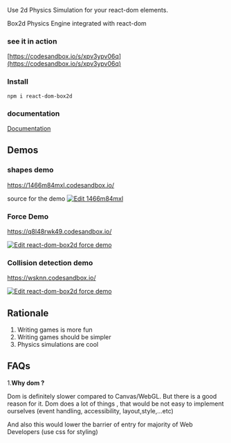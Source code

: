 Use 2d Physics Simulation for your react-dom elements.

Box2d Physics Engine integrated with react-dom

### see it in action

[https://codesandbox.io/s/xpv3ypv06q](https://codesandbox.io/s/xpv3ypv06q)

### Install

```
npm i react-dom-box2d
```

### documentation

[Documentation](https://oneto018.github.io/react-dom-box2d/#/docs/)

## Demos

### shapes demo

https://1466m84mxl.codesandbox.io/

source for the demo
[![Edit 1466m84mxl](https://codesandbox.io/static/img/play-codesandbox.svg)](https://codesandbox.io/s/1466m84mxl)

### Force Demo

https://q8l48rwk49.codesandbox.io/

[![Edit react-dom-box2d force demo](https://codesandbox.io/static/img/play-codesandbox.svg)](https://codesandbox.io/s/q8l48rwk49)

### Collision detection demo
https://wsknn.codesandbox.io/

[![Edit react-dom-box2d force demo](https://codesandbox.io/static/img/play-codesandbox.svg)](https://codesandbox.io/s/react-dom-box2d-force-demo-wsknn)


## Rationale

1. Writing games is more fun
2. Writing games should be simpler
3. Physics simulations are cool

## FAQs

1.**Why dom ?**

Dom is definitely slower compared to Canvas/WebGL. But there is a good reason for it. Dom does a lot of things , that would be not easy to implement ourselves (event handling, accessibility, layout,style,...etc)

And also this would lower the barrier of entry for majority of Web Developers (use css for styling)
